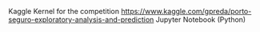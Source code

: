 Kaggle Kernel for the competition https://www.kaggle.com/gpreda/porto-seguro-exploratory-analysis-and-prediction
Jupyter Notebook (Python)
